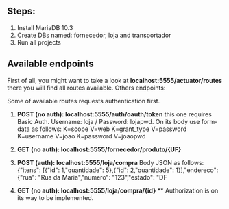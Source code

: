 ## Steps:

1. Install MariaDB 10.3
2. Create DBs named: fornecedor, loja and transportador
3. Run all projects

## Available endpoints

First of all, you might want to take a look at __localhost:5555/actuator/routes__ there you will find all routes available.
Others endpoints:

Some of available routes requests authentication first.

1. __POST (no auth): localhost:5555/auth/oauth/token__ this one requires Basic Auth. Username: loja / Password: lojapwd.
  On its body use form-data as follows: 
    K=scope V=web
    K=grant_type V=password
    K=username V=joao
    K=password V=joaopwd
  
2. __GET (no auth): localhost:5555/fornecedor/produto/{UF}__

3. __POST (auth): localhost:5555/loja/compra__
  Body JSON as follows: {"itens": [{"id": 1,"quantidade": 5},{"id": 2,"quantidade": 1}],"endereco": {"rua": "Rua da Maria","numero": "123","estado": "DF
  
4. __GET (no auth): localhost:5555/loja/compra/{id}__
  ** Authorization is on its way to be implemented.
